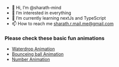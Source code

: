 - 👋 Hi, I’m @sharath-mind
- 👀 I’m interested in everything
- 🌱 I’m currently learning nextJs and TypeScript
- 📫 How to reach me sharath.r.mail.me@gmail.com

### Please check these basic fun animations
- [Waterdrop Animation](https://github.com/sharath-mind/water-drop-animation)
- [Bounceing ball Animation](https://sharath-mind.github.io/bounce-ball-animation/)
- [Number Animation](https://sharath-mind.github.io/number-animation/)

<!---
sharath-mind/sharath-mind is a ✨ special ✨ repository because its `README.md` (this file) appears on your GitHub profile.
You can click the Preview link to take a look at your changes.
--->
